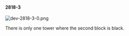 #### 2818-3
![dev-2818-3-0.png](https://github.com/lil-lab/nlvr/raw/master/nlvr/dev/images/3/dev-2818-3-0.png "dev-2818-3-0.png")

There is only one tower where the second block is black.